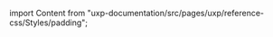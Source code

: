 
import Content from "uxp-documentation/src/pages/uxp/reference-css/Styles/padding";

<Content query="product=xd"/>
